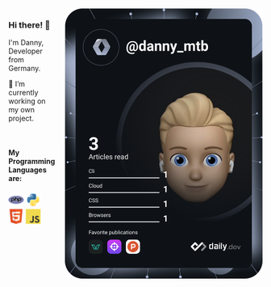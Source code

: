 <div style="display: flex;">
  <div style="flex: 1; margin-right: 20px;">
    <h3>Hi there! 👋</h3>
    <p>I'm Danny, Developer from Germany.</p>
    <p>🔭 I’m currently working on my own project.</p>
    <br>
    <h4>My Programming Languages are:</h4>
    <p>
      <img src="https://raw.githubusercontent.com/devicons/devicon/master/icons/php/php-original.svg" alt="PHP" width="30" />
      <img src="https://raw.githubusercontent.com/devicons/devicon/master/icons/python/python-original.svg" alt="Python" width="30" />
      <img src="https://raw.githubusercontent.com/devicons/devicon/master/icons/html5/html5-original.svg" alt="HTML" width="30" />
      <img src="https://raw.githubusercontent.com/devicons/devicon/master/icons/javascript/javascript-original.svg" alt="JavaScript" width="30" />
    </p>
  </div>
    <a href="https://app.daily.dev/danny_mtb"><img src="https://github.com/Danny-mtb/Danny-mtb/blob/main/devcard.svg" width="400" alt="Danny Anders's Dev Card"/></a>
</div>

